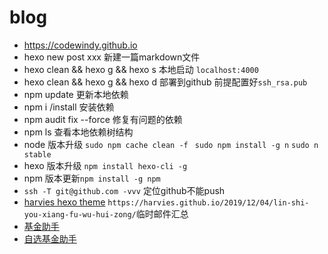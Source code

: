 # blog 
* https://codewindy.github.io
* hexo new post xxx 新建一篇markdown文件
* hexo clean && hexo g && hexo s  本地启动 `localhost:4000`
* hexo clean && hexo g && hexo d  部署到github 前提配置好`ssh_rsa.pub`
* npm update 更新本地依赖
* npm i /install 安装依赖
* npm audit fix --force 修复有问题的依赖
* npm ls 查看本地依赖树结构
* node 版本升级 `sudo npm cache clean -f`  ` sudo npm install -g n`  `sudo n stable`
* hexo 版本升级 `npm install hexo-cli -g`
* npm 版本更新`npm install -g npm`
* `ssh -T git@github.com -vvv` 定位github不能push
* [harvies hexo theme](https://github.com/sabrinaluo/hexo-theme-replica) `https://harvies.github.io/2019/12/04/lin-shi-you-xiang-fu-wu-hui-zong/`临时邮件汇总 
* [基金助手](https://denghao.me/index.php/category/chrome/)
* [自选基金助手](https://rabt.gitee.io/funds/docs/dist/index.html#/Download)
